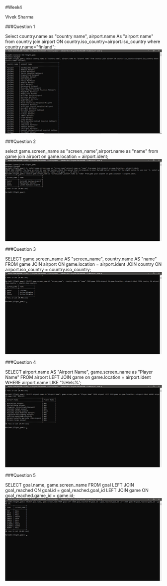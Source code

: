 #Week4

Vivek Sharma

###Question 1

Select country.name as "country name", airport.name As "airport name" from country join airport ON country.iso_country=airport.iso_country where country.name="finland";
![img_20.png](img_20.png)


###Question 2

select game.screen_name as "screen_name",airport.name as "name" from game join airport on game.location = airport.ident;
![img_21.png](img_21.png)


###Question 3

SELECT game.screen_name AS "screen_name",  country.name AS "name" FROM game JOIN airport ON game.location = airport.ident JOIN country ON airport.iso_country = country.iso_country;
![img_22.png](img_22.png)


###Question 4

SELECT airport.name AS "Airport Name", game.screen_name as "Player Name" FROM airport LEFT JOIN game on game.location = airport.ident WHERE airport.name LIKE '%Hels%';
![img_23.png](img_23.png)


###Question 5

SELECT goal.name, game.screen_name FROM goal LEFT JOIN goal_reached ON goal.id = goal_reached.goal_id LEFT JOIN game ON goal_reached.game_id = game.id;
![img_24.png](img_24.png)